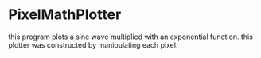 # PixelMathPlotter
this program plots a sine wave multiplied with an exponential function. this plotter was constructed by manipulating each pixel. 
